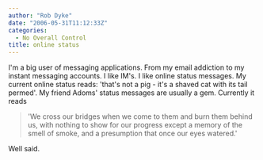 ```yaml
---
author: "Rob Dyke"
date: "2006-05-31T11:12:33Z"
categories:
  - No Overall Control
title: online status
---
```

I'm a big user of messaging applications. From my email addiction to my instant messaging accounts. I like IM's. I like online status messages. My current online status reads: 'that's not a pig - it's a shaved cat with its tail permed'. My friend Adoms' status messages are usually a gem. Currently it reads

> 'We cross our bridges when we come to them and burn them behind us, with nothing to show for our progress except a memory of the smell of smoke, and a presumption that once our eyes watered.'

Well said.
